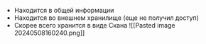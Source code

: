 - Находится в общей информации
- Находится во внешнем хранилище (еще не получил доступ)
- Скорее всего хранится в виде Скана
![[Pasted image 20240508160240.png]]
